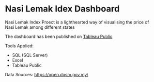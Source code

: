# Nasi Lemak Idex Dashboard

Nasi Lemak Index Proect is a lighthearted way of visualising the price of Nasi Lemak among different states

The dashboard has been published on [Tableau Public](https://public.tableau.com/views/2023NasiLemakIndex/Dashboard2?:language=en-US&:display_count=n&:origin=viz_share_link)

Tools Applied:
- SQL (SQL Server)
- Excel
- Tableau Public

Data Sources:
https://open.dosm.gov.my/


